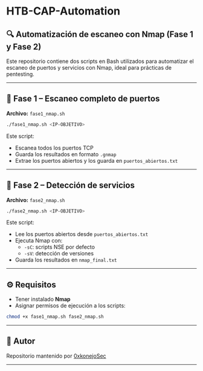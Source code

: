 # HTB-CAP-Automation

## 🔍 Automatización de escaneo con Nmap (Fase 1 y Fase 2)

Este repositorio contiene dos scripts en Bash utilizados para automatizar el escaneo de puertos y servicios con Nmap, ideal para prácticas de pentesting.

---

## 🧪 Fase 1 – Escaneo completo de puertos

**Archivo:** `fase1_nmap.sh`

```bash
./fase1_nmap.sh <IP-OBJETIVO>
```

Este script:

- Escanea todos los puertos TCP
- Guarda los resultados en formato `.gnmap`
- Extrae los puertos abiertos y los guarda en `puertos_abiertos.txt`

---

## 🔎 Fase 2 – Detección de servicios

**Archivo:** `fase2_nmap.sh`

```bash
./fase2_nmap.sh <IP-OBJETIVO>
```

Este script:

- Lee los puertos abiertos desde `puertos_abiertos.txt`
- Ejecuta Nmap con:
  - `-sC`: scripts NSE por defecto
  - `-sV`: detección de versiones
- Guarda los resultados en `nmap_final.txt`

---

## ⚙️ Requisitos

- Tener instalado **Nmap**
- Asignar permisos de ejecución a los scripts:

```bash
chmod +x fase1_nmap.sh fase2_nmap.sh
```

---

## 🐰 Autor

Repositorio mantenido por [0xkonejoSec](https://github.com/0xkonejoSec)

---
